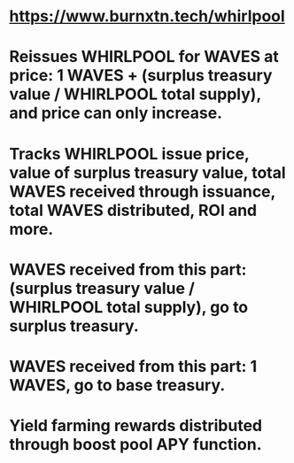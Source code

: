 # https://www.burnxtn.tech/whirlpool
# Reissues WHIRLPOOL for WAVES at price: 1 WAVES + (surplus treasury value / WHIRLPOOL total supply), and price can only increase.
# Tracks WHIRLPOOL issue price, value of surplus treasury value, total WAVES received through issuance, total WAVES distributed, ROI and more.
# WAVES received from this part: (surplus treasury value / WHIRLPOOL total supply), go to surplus treasury.
# WAVES received from this part: 1 WAVES, go to base treasury.
# Yield farming rewards distributed through boost pool APY function.
